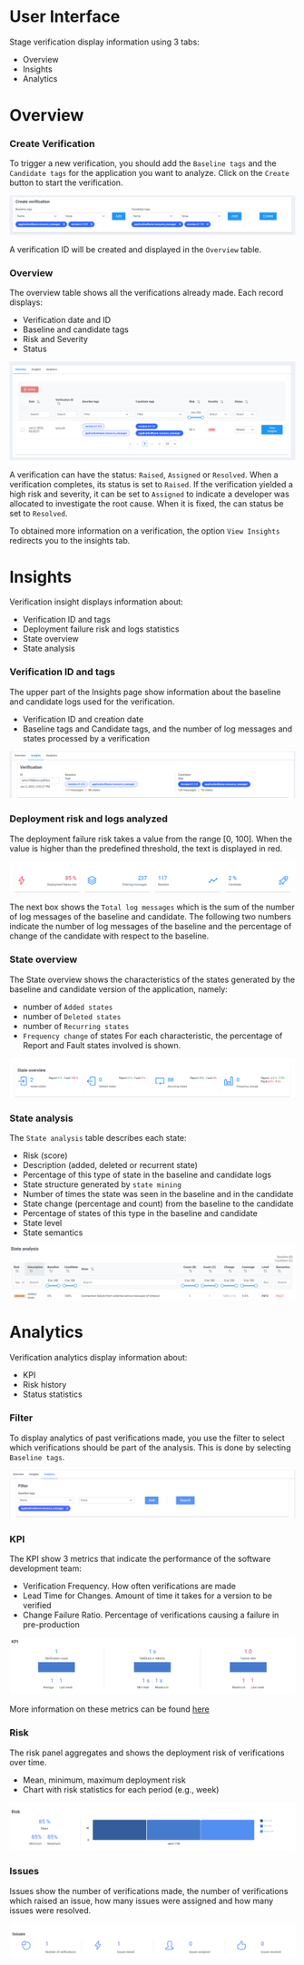 # User Interface

Stage verification display information using 3 tabs:

+ Overview
+ Insights
+ Analytics


# Overview 

### Create Verification 

To trigger a new verification, you should add the `Baseline tags` and the `Candidate tags` for the application you want to analyze.
Click on the `Create` button to start the verification. 

![Logs](./create_verification.png ':size=1200')

A verification ID will be created and displayed in the `Overview` table.


### Overview

The overview table shows all the verifications already made. Each record displays:
+ Verification date and ID
+ Baseline and candidate tags
+ Risk and Severity 
+ Status

![Logs](./overview.png ':size=1200')

A verification can have the status: `Raised`, `Assigned` or `Resolved`. 
When a verification completes, its status is set to `Raised`. 
If the verification yielded a high risk and severity, it can be set to `Assigned` to indicate a developer was allocated to investigate the root cause.
When it is fixed, the can status be set to `Resolved`.

To obtained more information on a verification, the option `View Insights` redirects you to the insights tab.


# Insights

Verification insight displays information about:

+ Verification ID and tags
+ Deployment failure risk and logs statistics   
+ State overview
+ State analysis


### Verification ID and tags

The upper part of the Insights page show information about the baseline and candidate logs used for the verification.  

+ Verification ID and creation date
+ Baseline tags and Candidate tags, and the number of log messages and states processed by a verification

![Logs](./verification.png ':size=1200')


### Deployment risk and logs analyzed  

The deployment failure risk takes a value from the range [0, 100].
When the value is higher than the predefined threshold, the text is displayed in red.

![Logs](./deployment_risk.png ':size=1200')

The next box shows the `Total log messages` which is the sum of the number of log messages of the baseline and candidate. The following two numbers indicate the number of log messages of the baseline and the percentage of change of the candidate with respect to the baseline.  



### State overview

The State overview shows the characteristics of the states generated by the baseline and candidate version of the application, namely:
+ number of `Added states`
+ number of `Deleted states`
+ number of `Recurring states`
+ `Frequency change` of states
For each characteristic, the percentage of Report and Fault states involved is shown. 

![Logs](./state_overview.png ':size=1200')


### State analysis
The `State analysis` table describes each state:

+ Risk (score) 
+ Description (added, deleted or recurrent state)
+ Percentage of this type of state in the baseline and candidate logs
+ State structure generated by `state mining`
+ Number of times the state was seen in the baseline and in the candidate
+ State change (percentage and count) from the baseline to the candidate 
+ Percentage of states of this type in the baseline and candidate
+ State level 
+ State semantics

![Logs](./state_analysis.png ':size=1200')


# Analytics

Verification analytics display information about:

+ KPI
+ Risk history
+ Status statistics

### Filter

To display analytics of past verifications made, you use the filter to select which verifications should be part of the analysis. 
This is done by selecting `Baseline tags`.

![Logs](./filter.png ':size=1200')


### KPI

The KPI show 3 metrics that indicate the performance of the software development team: 
+ Verification Frequency. How often verifications are made
+ Lead Time for Changes. Amount of time it takes for a version to be verified
+ Change Failure Ratio. Percentage of verifications causing a failure in pre-production

![Logs](./kpi.png ':size=1200')

More information on these metrics can be found [here](https://cloud.google.com/blog/products/devops-sre/using-the-four-keys-to-measure-your-devops-performance)


### Risk

The risk panel aggregates and shows the deployment risk of verifications over time. 
+ Mean, minimum, maximum deployment risk
+ Chart with risk statistics for each period (e.g., week)

![Logs](./risk.png ':size=1200')


### Issues

Issues show the number of verifications made, the number of verifications which raised an issue, how many issues were assigned and how many issues were resolved. 

![Logs](./issues.png ':size=1200')

